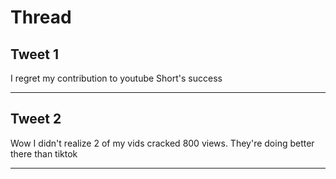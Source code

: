 # Thread

## Tweet 1

I regret my contribution to youtube Short's success

---

## Tweet 2

Wow I didn't realize 2 of my vids cracked 800 views. They're doing better there than tiktok

---

